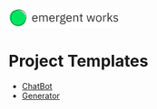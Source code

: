 <a href="https://emergentworks.org"><img src="../EWLogo.png" alt="EmergentWorks Logo" title="EmergentWorks Logo" width="194" height="35"/></a>

# Project Templates

- [ChatBot](projectTemplates/chatbot/README)
- [Generator](projectTemplates/generator/README)
